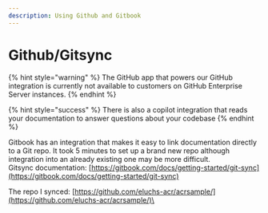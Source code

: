 ```yaml
---
description: Using Github and Gitbook
---
```


# Github/Gitsync



{% hint style="warning" %}
The GitHub app that powers our GitHub integration is currently not available to customers on GitHub Enterprise Server instances.
{% endhint %}

{% hint style="success" %}
There is also a copilot integration that reads your documentation to answer questions about your codebase
{% endhint %}

Gitbook has an integration that makes it easy to link documentation directly to a Git repo. It took 5 minutes to set up a brand new repo although integration into an already existing one may be more difficult.\
Gitsync documentation: [https://gitbook.com/docs/getting-started/git-sync](https://gitbook.com/docs/getting-started/git-sync)

The repo I synced: [https://github.com/eluchs-acr/acrsample/](https://github.com/eluchs-acr/acrsample/)\
